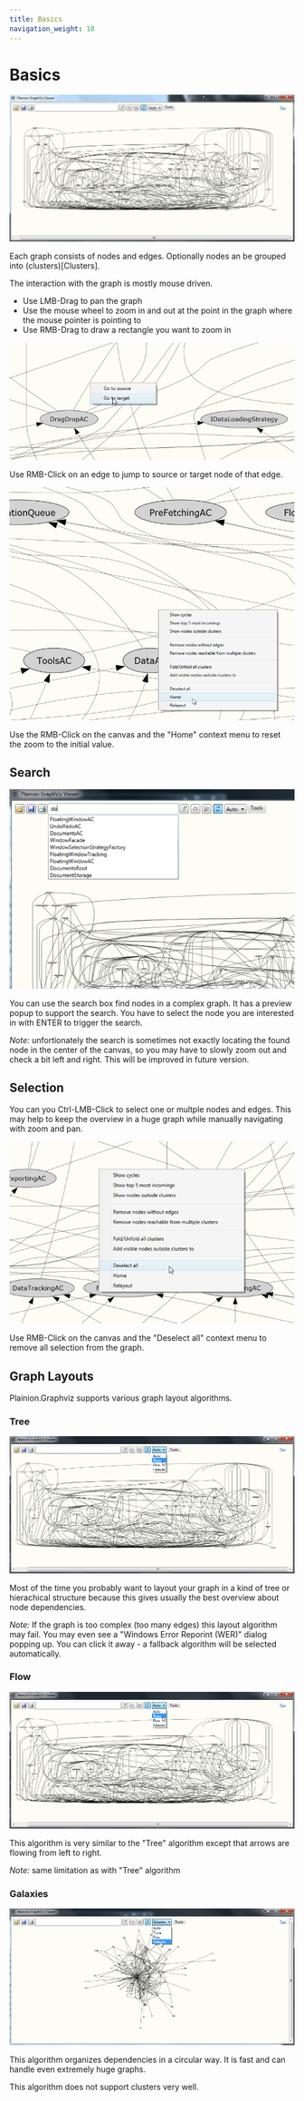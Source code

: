 ```yaml
---
title: Basics
navigation_weight: 10
---
```


# Basics

![](Screenshots/Overview.2.png)

Each graph consists of nodes and edges. Optionally nodes an be grouped into (clusters)[Clusters]. 

The interaction with the graph is mostly mouse driven.

- Use LMB-Drag to pan the graph
- Use the mouse wheel to zoom in and out at the point in the graph where the mouse pointer is pointing to
- Use RMB-Drag to draw a rectangle you want to zoom in

![](Screenshots/Goto-target.png)

Use RMB-Click on an edge to jump to source or target node of that edge.

![](Screenshots/Home.png)

Use the RMB-Click on the canvas and the "Home" context menu to reset the zoom to the initial value.

## Search

![](Screenshots/Search.png)

You can use the search box find nodes in a complex graph. It has a preview popup to support the search.
You have to select the node you are interested in with ENTER to trigger the search.

*Note:* unfortionately the search is sometimes not exactly locating the found node in the center of the canvas,
so you may have to slowly zoom out and check a bit left and right. This will be improved in future version.

## Selection

You can you Ctrl-LMB-Click to select one or multple nodes and edges. This may help to keep the overview in a 
huge graph while manually navigating with zoom and pan.

![](Screenshots/Deselect-all.png)

Use RMB-Click on the canvas and the "Deselect all" context menu to remove all selection from the graph.

## Graph Layouts

Plainion.Graphviz supports various graph layout algorithms.

### Tree

![](Screenshots/Trees.png)

Most of the time you probably want to layout your graph in a kind of tree or hierachical structure because this 
gives usually the best overview about node dependencies. 

*Note:* If the graph is too complex (too many edges) this layout algorithm may fail. You may even see a 
"Windows Error Reporint (WER)" dialog popping up. You can click it away - a fallback algorithm will be selected
automatically.

### Flow

![](Screenshots/Trees.png)

This algorithm is very similar to the "Tree" algorithm except that arrows are flowing from left to right.

*Note:* same limitation as with "Tree" algorithm

### Galaxies

![](Screenshots/Galaxies.png)

This algorithm organizes dependencies in a circular way. It is fast and can handle even extremely huge graphs.

This algorithm does not support clusters very well.
